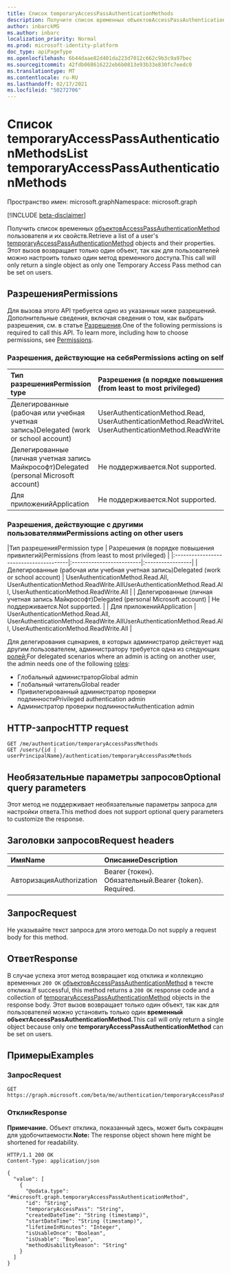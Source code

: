```yaml
---
title: Список temporaryAccessPassAuthenticationMethods
description: Получите список временных объектовAccessPassAuthenticationMethod и их свойств.
author: inbarckMS
ms.author: inbarc
localization_priority: Normal
ms.prod: microsoft-identity-platform
doc_type: apiPageType
ms.openlocfilehash: 6b44daae82d401da223d7012c662c9b3c9a97bec
ms.sourcegitcommit: 42fdb068616222eb6b0813e93b33e830fc7eedc0
ms.translationtype: MT
ms.contentlocale: ru-RU
ms.lasthandoff: 02/17/2021
ms.locfileid: "50272706"
---
```

# <a name="list-temporaryaccesspassauthenticationmethods"></a><span data-ttu-id="2bc44-103">Список temporaryAccessPassAuthenticationMethods</span><span class="sxs-lookup"><span data-stu-id="2bc44-103">List temporaryAccessPassAuthenticationMethods</span></span>
<span data-ttu-id="2bc44-104">Пространство имен: microsoft.graph</span><span class="sxs-lookup"><span data-stu-id="2bc44-104">Namespace: microsoft.graph</span></span>

[!INCLUDE [beta-disclaimer](../../includes/beta-disclaimer.md)]

<span data-ttu-id="2bc44-105">Получить список временных [объектовAccessPassAuthenticationMethod](../resources/temporaryaccesspassauthenticationmethod.md)  пользователя и их свойств.</span><span class="sxs-lookup"><span data-stu-id="2bc44-105">Retrieve a list of a user's [temporaryAccessPassAuthenticationMethod](../resources/temporaryaccesspassauthenticationmethod.md)  objects and their properties.</span></span> <span data-ttu-id="2bc44-106">Этот вызов возвращает только один объект, так как для пользователей можно настроить только один метод временного доступа.</span><span class="sxs-lookup"><span data-stu-id="2bc44-106">This call will only return a single object as only one Temporary Access Pass method can be set on users.</span></span>

## <a name="permissions"></a><span data-ttu-id="2bc44-107">Разрешения</span><span class="sxs-lookup"><span data-stu-id="2bc44-107">Permissions</span></span>
<span data-ttu-id="2bc44-p102">Для вызова этого API требуется одно из указанных ниже разрешений. Дополнительные сведения, включая сведения о том, как выбрать разрешения, см. в статье [Разрешения](/graph/permissions-reference).</span><span class="sxs-lookup"><span data-stu-id="2bc44-p102">One of the following permissions is required to call this API. To learn more, including how to choose permissions, see [Permissions](/graph/permissions-reference).</span></span>

### <a name="permissions-acting-on-self"></a><span data-ttu-id="2bc44-110">Разрешения, действующие на себя</span><span class="sxs-lookup"><span data-stu-id="2bc44-110">Permissions acting on self</span></span>

|<span data-ttu-id="2bc44-111">Тип разрешения</span><span class="sxs-lookup"><span data-stu-id="2bc44-111">Permission type</span></span>      | <span data-ttu-id="2bc44-112">Разрешения (в порядке повышения привилегий)</span><span class="sxs-lookup"><span data-stu-id="2bc44-112">Permissions (from least to most privileged)</span></span>              |
|:---------------------------------------|:-------------------------|
| <span data-ttu-id="2bc44-113">Делегированные (рабочая или учебная учетная запись)</span><span class="sxs-lookup"><span data-stu-id="2bc44-113">Delegated (work or school account)</span></span>     | <span data-ttu-id="2bc44-114">UserAuthenticationMethod.Read, UserAuthenticationMethod.ReadWrite</span><span class="sxs-lookup"><span data-stu-id="2bc44-114">UserAuthenticationMethod.Read, UserAuthenticationMethod.ReadWrite</span></span> |
| <span data-ttu-id="2bc44-115">Делегированные (личная учетная запись Майкрософт)</span><span class="sxs-lookup"><span data-stu-id="2bc44-115">Delegated (personal Microsoft account)</span></span> | <span data-ttu-id="2bc44-116">Не поддерживается.</span><span class="sxs-lookup"><span data-stu-id="2bc44-116">Not supported.</span></span> |
| <span data-ttu-id="2bc44-117">Для приложений</span><span class="sxs-lookup"><span data-stu-id="2bc44-117">Application</span></span>                            | <span data-ttu-id="2bc44-118">Не поддерживается.</span><span class="sxs-lookup"><span data-stu-id="2bc44-118">Not supported.</span></span> |

### <a name="permissions-acting-on-other-users"></a><span data-ttu-id="2bc44-119">Разрешения, действующие с другими пользователями</span><span class="sxs-lookup"><span data-stu-id="2bc44-119">Permissions acting on other users</span></span>

|<span data-ttu-id="2bc44-120">Тип разрешения</span><span class="sxs-lookup"><span data-stu-id="2bc44-120">Permission type</span></span>      | <span data-ttu-id="2bc44-121">Разрешения (в порядке повышения привилегий)</span><span class="sxs-lookup"><span data-stu-id="2bc44-121">Permissions (from least to most privileged)</span></span>              |
|:---------------------------------------|:-------------------------|:-----------------|
| <span data-ttu-id="2bc44-122">Делегированные (рабочая или учебная учетная запись)</span><span class="sxs-lookup"><span data-stu-id="2bc44-122">Delegated (work or school account)</span></span>     | <span data-ttu-id="2bc44-123">UserAuthenticationMethod.Read.All, UserAuthenticationMethod.ReadWrite.All</span><span class="sxs-lookup"><span data-stu-id="2bc44-123">UserAuthenticationMethod.Read.All, UserAuthenticationMethod.ReadWrite.All</span></span> |
| <span data-ttu-id="2bc44-124">Делегированные (личная учетная запись Майкрософт)</span><span class="sxs-lookup"><span data-stu-id="2bc44-124">Delegated (personal Microsoft account)</span></span> | <span data-ttu-id="2bc44-125">Не поддерживается.</span><span class="sxs-lookup"><span data-stu-id="2bc44-125">Not supported.</span></span> |
| <span data-ttu-id="2bc44-126">Для приложений</span><span class="sxs-lookup"><span data-stu-id="2bc44-126">Application</span></span>                            | <span data-ttu-id="2bc44-127">UserAuthenticationMethod.Read.All, UserAuthenticationMethod.ReadWrite.All</span><span class="sxs-lookup"><span data-stu-id="2bc44-127">UserAuthenticationMethod.Read.All, UserAuthenticationMethod.ReadWrite.All</span></span> |


<span data-ttu-id="2bc44-128">Для делегирования сценариев, в которых администратор действует над другим пользователем, администратору требуется одна из следующих [ролей:](/azure/active-directory/users-groups-roles/directory-assign-admin-roles#available-roles)</span><span class="sxs-lookup"><span data-stu-id="2bc44-128">For delegated scenarios where an admin is acting on another user, the admin needs one of the following [roles](/azure/active-directory/users-groups-roles/directory-assign-admin-roles#available-roles):</span></span>

* <span data-ttu-id="2bc44-129">Глобальный администратор</span><span class="sxs-lookup"><span data-stu-id="2bc44-129">Global admin</span></span>
* <span data-ttu-id="2bc44-130">Глобальный читатель</span><span class="sxs-lookup"><span data-stu-id="2bc44-130">Global reader</span></span>
* <span data-ttu-id="2bc44-131">Привилегированный администратор проверки подлинности</span><span class="sxs-lookup"><span data-stu-id="2bc44-131">Privileged authentication admin</span></span>
* <span data-ttu-id="2bc44-132">Администратор проверки подлинности</span><span class="sxs-lookup"><span data-stu-id="2bc44-132">Authentication admin</span></span>

## <a name="http-request"></a><span data-ttu-id="2bc44-133">HTTP-запрос</span><span class="sxs-lookup"><span data-stu-id="2bc44-133">HTTP request</span></span>

<!-- {
  "blockType": "ignored"
}
-->
``` http
GET /me/authentication/temporaryAccessPassMethods
GET /users/{id | userPrincipalName}/authentication/temporaryAccessPassMethods
```

## <a name="optional-query-parameters"></a><span data-ttu-id="2bc44-134">Необязательные параметры запросов</span><span class="sxs-lookup"><span data-stu-id="2bc44-134">Optional query parameters</span></span>
<span data-ttu-id="2bc44-135">Этот метод не поддерживает необязательные параметры запроса для настройки ответа.</span><span class="sxs-lookup"><span data-stu-id="2bc44-135">This method does not support optional query parameters to customize the response.</span></span>

## <a name="request-headers"></a><span data-ttu-id="2bc44-136">Заголовки запросов</span><span class="sxs-lookup"><span data-stu-id="2bc44-136">Request headers</span></span>
|<span data-ttu-id="2bc44-137">Имя</span><span class="sxs-lookup"><span data-stu-id="2bc44-137">Name</span></span>|<span data-ttu-id="2bc44-138">Описание</span><span class="sxs-lookup"><span data-stu-id="2bc44-138">Description</span></span>|
|:---|:---|
|<span data-ttu-id="2bc44-139">Авторизация</span><span class="sxs-lookup"><span data-stu-id="2bc44-139">Authorization</span></span>|<span data-ttu-id="2bc44-p103">Bearer {токен}. Обязательный.</span><span class="sxs-lookup"><span data-stu-id="2bc44-p103">Bearer {token}. Required.</span></span>|

## <a name="request"></a><span data-ttu-id="2bc44-142">Запрос</span><span class="sxs-lookup"><span data-stu-id="2bc44-142">Request</span></span> 
<span data-ttu-id="2bc44-143">Не указывайте текст запроса для этого метода.</span><span class="sxs-lookup"><span data-stu-id="2bc44-143">Do not supply a request body for this method.</span></span>

## <a name="response"></a><span data-ttu-id="2bc44-144">Ответ</span><span class="sxs-lookup"><span data-stu-id="2bc44-144">Response</span></span>

<span data-ttu-id="2bc44-145">В случае успеха этот метод возвращает код отклика и коллекцию временных `200 OK` [объектовAccessPassAuthenticationMethod](../resources/temporaryaccesspassauthenticationmethod.md) в тексте отклика.</span><span class="sxs-lookup"><span data-stu-id="2bc44-145">If successful, this method returns a `200 OK` response code and a collection of [temporaryAccessPassAuthenticationMethod](../resources/temporaryaccesspassauthenticationmethod.md) objects in the response body.</span></span>  <span data-ttu-id="2bc44-146">Этот вызов возвращает только один объект, так как для пользователей можно установить только один **временный объектAccessPassAuthenticationMethod.**</span><span class="sxs-lookup"><span data-stu-id="2bc44-146">This call will only return a single object because only one **temporaryAccessPassAuthenticationMethod** can be set on users.</span></span>

## <a name="examples"></a><span data-ttu-id="2bc44-147">Примеры</span><span class="sxs-lookup"><span data-stu-id="2bc44-147">Examples</span></span>

### <a name="request"></a><span data-ttu-id="2bc44-148">Запрос</span><span class="sxs-lookup"><span data-stu-id="2bc44-148">Request</span></span>
<!-- {
  "blockType": "request",
  "name": "list_temporaryaccesspassauthenticationmethod"
}
-->
``` http
GET https://graph.microsoft.com/beta/me/authentication/temporaryAccessPassMethods
```


### <a name="response"></a><span data-ttu-id="2bc44-149">Отклик</span><span class="sxs-lookup"><span data-stu-id="2bc44-149">Response</span></span>
<span data-ttu-id="2bc44-150">**Примечание.** Объект отклика, показанный здесь, может быть сокращен для удобочитаемости.</span><span class="sxs-lookup"><span data-stu-id="2bc44-150">**Note:** The response object shown here might be shortened for readability.</span></span>
<!-- {
  "blockType": "response",
  "truncated": true,
  "@odata.type": "Collection(microsoft.graph.temporaryAccessPassAuthenticationMethod)"
}
-->
``` http
HTTP/1.1 200 OK
Content-Type: application/json

{
  "value": [
    {
      "@odata.type": "#microsoft.graph.temporaryAccessPassAuthenticationMethod",
      "id": "String",
      "temporaryAccessPass": "String",
      "createdDateTime": "String (timestamp)",
      "startDateTime": "String (timestamp)",
      "lifetimeInMinutes": "Integer",
      "isUsableOnce": "Boolean",
      "isUsable": "Boolean",
      "methodUsabilityReason": "String"
    }
  ]
}
```
